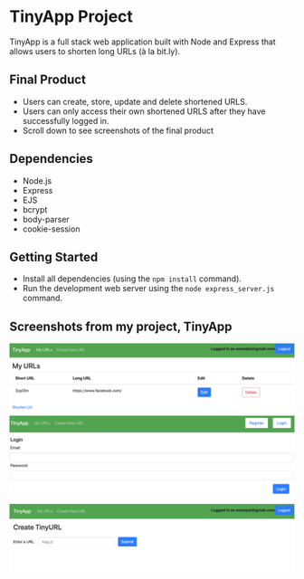# TinyApp Project
TinyApp is a full stack web application built with Node and Express that allows users to shorten long URLs (à la bit.ly).



## Final Product
- Users can create, store, update and delete shortened URLS.
- Users can only access their own shortened URLS after they have successfully logged in.
- Scroll down to see screenshots of the final product



## Dependencies

- Node.js
- Express
- EJS
- bcrypt
- body-parser
- cookie-session

## Getting Started

- Install all dependencies (using the `npm install` command).
- Run the development web server using the `node express_server.js` command.

## Screenshots from my project, TinyApp

!["screenshot of URLS page"](https://github.com/marcusalint/tinyapp/blob/main/docs/Urls-Page.png?raw=true)
!["screenshot of login page"](https://github.com/marcusalint/tinyapp/blob/main/docs/Login-Page.png?raw=true)
!["screenshot of create new shortened URL page"](https://github.com/marcusalint/tinyapp/blob/main/docs/Create-New-TinyURL.png?raw=true)